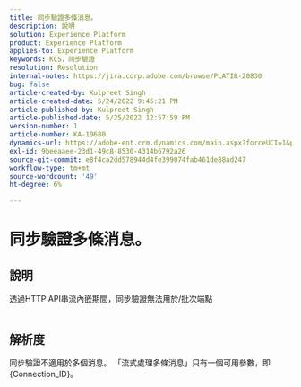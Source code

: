 ```yaml
---
title: 同步驗證多條消息。
description: 說明
solution: Experience Platform
product: Experience Platform
applies-to: Experience Platform
keywords: KCS，同步驗證
resolution: Resolution
internal-notes: https://jira.corp.adobe.com/browse/PLATIR-20830
bug: false
article-created-by: Kulpreet Singh
article-created-date: 5/24/2022 9:45:21 PM
article-published-by: Kulpreet Singh
article-published-date: 5/25/2022 12:57:59 PM
version-number: 1
article-number: KA-19680
dynamics-url: https://adobe-ent.crm.dynamics.com/main.aspx?forceUCI=1&pagetype=entityrecord&etn=knowledgearticle&id=efcbcfcc-aadb-ec11-a7b6-0022480b01c5
exl-id: 9beeaaee-23d1-49c8-8530-4314b6792a26
source-git-commit: e8f4ca2dd578944d4fe399074fab461de88ad247
workflow-type: tm+mt
source-wordcount: '49'
ht-degree: 6%

---
```


# 同步驗證多條消息。

## 說明

透過HTTP API串流內嵌期間，同步驗證無法用於/批次端點
<br> 

## 解析度


同步驗證不適用於多個消息。
「流式處理多條消息」只有一個可用參數，即{Connection_ID}。

